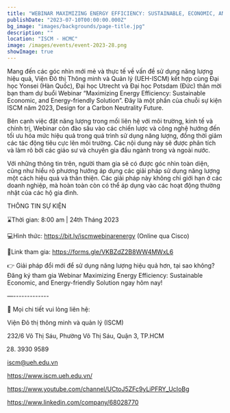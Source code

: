 ```yaml
---
title: "WEBINAR MAXIMIZING ENERGY EFFICIENCY: SUSTAINABLE, ECONOMIC, AND ENERGY-FRIENDLY SOLUTION"
publishDate: "2023-07-10T00:00:00.000Z"
bg_image: "images/backgrounds/page-title.jpg"
description: "" 
location: "ISCM - HCMC"
image: /images/events/event-2023-28.png
showImage: true
---
```


Mang đến các góc nhìn mới mẻ và thực tế về vấn đề sử dụng năng lượng hiệu quả, Viện Đô thị Thông minh và Quản lý (UEH-ISCM) kết hợp cùng Đại học Yonsei (Hàn Quốc), Đại học Utrecht và Đại học Potsdam (Đức) thân mời bạn tham dự buổi Webinar “Maximizing Energy Efficiency: Sustainable Economic, and Energy-friendly Solution”. Đây là một phần của chuỗi sự kiện ISCM năm 2023, Design for a Carbon Neutrality Future.

Bên cạnh việc đặt năng lượng trong mối liên hệ với môi trường, kinh tế và chính trị, Webinar còn đào sâu vào các chiến lược và công nghệ hướng đến tối ưu hóa mức hiệu quả trong quá trình sử dụng năng lượng, đồng thời giảm các tác động tiêu cực lên môi trường. Các nội dung này sẽ được phân tích và làm rõ bởi các giáo sư và chuyên gia đầu ngành trong và ngoài nước.

Với những thông tin trên, người tham gia sẽ có được góc nhìn toàn diện, cũng như hiểu rõ phương hướng áp dụng các giải pháp sử dụng năng lượng một cách hiệu quả và thân thiện. Các giải pháp này không chỉ giới hạn ở các doanh nghiệp, mà hoàn toàn còn có thể áp dụng vào các hoạt động thường nhật của các hộ gia đình.

THÔNG TIN SỰ KIỆN

⌛Thời gian: 8:00 am | 24th Tháng 2023

💻Hình thức: https://bit.ly/iscmwebinarenergy (Online qua Cisco)

📐Link tham gia: https://forms.gle/VKBZdZ2B8WW4MWxL6 

👉 Giải pháp đổi mới để sử dụng năng lượng hiệu quả hơn, tại sao không? Đăng ký tham gia Webinar Maximizing Energy Efficiency: Sustainable Economic, and Energy-friendly Solution  ngay hôm nay!

—-------------

🔰 Mọi chi tiết vui lòng liên hệ:

Viện Đô thị thông minh và quản lý (ISCM)

232/6 Võ Thị Sáu, Phường Võ Thị Sáu, Quận 3, TP.HCM

028. 3930 9589

iscm@ueh.edu.vn

https://www.iscm.ueh.edu.vn/

https://www.youtube.com/channel/UCtoJ5ZFc9yLiPFRY_UcIoBg

https://www.linkedin.com/company/68028770
